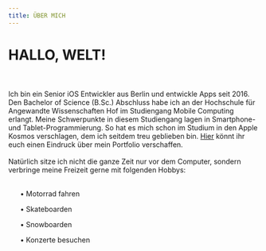 ```yaml
---
title: ÜBER MICH
---
```


# HALLO, WELT!
<br></br>
Ich bin ein Senior iOS Entwickler aus Berlin und entwickle Apps seit 2016. Den Bachelor of Science (B.Sc.) Abschluss habe ich an der Hochschule für Angewandte Wissenschaften Hof im Studiengang Mobile Computing erlangt. Meine Schwerpunkte in diesem Studiengang lagen in Smartphone- und Tablet-Programmierung. So hat es mich schon im Studium in den Apple Kosmos verschlagen, dem ich seitdem treu geblieben bin. [Hier](https://erolburak.me/de/portfolio) könnt ihr euch einen Eindruck über mein Portfolio verschaffen.
<br></br>
Natürlich sitze ich nicht die ganze Zeit nur vor dem Computer, sondern verbringe meine Freizeit gerne mit folgenden Hobbys:
<br></br>
<ul class="ul-content">
    <p>• Motorrad fahren</p>
    <p>• Skateboarden</p>
    <p>• Snowboarden</p>
    <p>• Konzerte besuchen</p>
</ul>
<footer id="year"></footer>
<script src="/setYear.js"></script>
